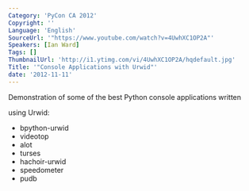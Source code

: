 ```yaml
---
Category: 'PyCon CA 2012'
Copyright: ''
Language: 'English'
SourceUrl: '"https://www.youtube.com/watch?v=4UwhXC1OP2A"'
Speakers: [Ian Ward]
Tags: []
ThumbnailUrl: 'http://i1.ytimg.com/vi/4UwhXC1OP2A/hqdefault.jpg'
Title: '"Console Applications with Urwid"'
date: '2012-11-11'
---
```

Demonstration of some of the best Python console applications written

using Urwid:

* bpython-urwid  
* videotop  
* alot  
* turses  
* hachoir-urwid  
* speedometer  
* pudb

